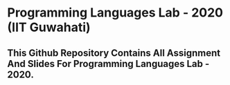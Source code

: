 # Programming Languages Lab - 2020 (IIT Guwahati)
## This Github Repository Contains All Assignment And Slides For Programming Languages Lab - 2020.
